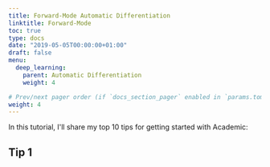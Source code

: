 ```yaml
---
title: Forward-Mode Automatic Differentiation
linktitle: Forward-Mode
toc: true
type: docs
date: "2019-05-05T00:00:00+01:00"
draft: false
menu:
  deep_learning:
    parent: Automatic Differentiation
    weight: 4

# Prev/next pager order (if `docs_section_pager` enabled in `params.toml`)
weight: 4
---
```


In this tutorial, I'll share my top 10 tips for getting started with Academic:

## Tip 1